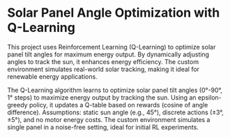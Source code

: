 ﻿# Solar Panel Angle Optimization with Q-Learning

This project uses Reinforcement Learning (Q-Learning) to optimize solar panel tilt angles for maximum energy output. By dynamically adjusting angles to track the sun, it enhances energy efficiency. The custom environment simulates real-world solar tracking, making it ideal for renewable energy applications.

The Q-Learning algorithm learns to optimize solar panel tilt angles (0°-90°, 1° steps) to maximize energy output by tracking the sun. Using an epsilon-greedy policy, it updates a Q-table based on rewards (cosine of angle difference). Assumptions: static sun angle (e.g., 45°), discrete actions (±3°,±5°), and no motor energy costs. The custom environment simulates a single panel in a noise-free setting, ideal for initial RL experiments.
